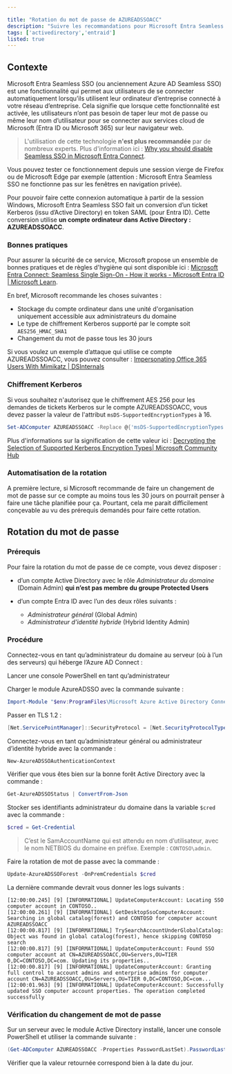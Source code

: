 ```yaml
---

title: "Rotation du mot de passe de AZUREADSSOACC"
description: "Suivre les recommandations pour Microsoft Entra Seamless SSO"
tags: ['activedirectory','entraid']
listed: true
---
```


## Contexte

Microsoft Entra Seamless SSO (ou anciennement Azure AD Seamless SSO) est une fonctionnalité qui permet aux utilisateurs de se connecter automatiquement lorsqu’ils utilisent leur ordinateur d’entreprise connecté à votre réseau d’entreprise. Cela signifie que lorsque cette fonctionnalité est activée, les utilisateurs n’ont pas besoin de taper leur mot de passe ou même leur nom d’utilisateur pour se connecter aux services cloud de Microsoft (Entra ID ou Microsoft 365) sur leur navigateur web.

> L'utilisation de cette technologie **n'est plus recommandée** par de nombreux experts. Plus d'information ici : [Why you should disable Seamless SSO in Microsoft Entra Connect](https://ourcloudnetwork.com/why-you-should-disable-seamless-sso-in-microsoft-entra-connect/).

Vous pouvez tester ce fonctionnement depuis une session vierge de Firefox ou de Microsoft Edge par exemple (attention : Microsoft Entra Seamless SSO ne fonctionne pas sur les fenêtres en navigation privée).

Pour pouvoir faire cette connexion automatique à partir de la session Windows, Microsoft Entra Seamless SSO fait un conversion d’un ticket Kerberos (issu d’Active Directory) en token SAML (pour Entra ID). Cette conversion utilise **un compte ordinateur dans Active Directory : AZUREADSSOACC**.

### Bonnes pratiques

Pour assurer la sécurité de ce service, Microsoft propose un ensemble de bonnes pratiques et de règles d'hygiène qui sont disponible ici : [Microsoft Entra Connect: Seamless Single Sign-On - How it works - Microsoft Entra ID \| Microsoft Learn](https://learn.microsoft.com/en-us/entra/identity/hybrid/connect/how-to-connect-sso-how-it-works).

En bref, Microsoft recommande les choses suivantes :

- Stockage du compte ordinateur dans une unité d'organisation uniquement accessible aux administrateurs du domaine
- Le type de chiffrement Kerberos supporté par le compte soit `AES256_HMAC_SHA1`
- Changement du mot de passe tous les 30 jours

Si vous voulez un exemple d’attaque qui utilise ce compte AZUREADSSOACC, vous pouvez consulter : [Impersonating Office 365 Users With Mimikatz \| DSInternals](https://www.dsinternals.com/en/impersonating-office-365-users-mimikatz/)

### Chiffrement Kerberos

Si vous souhaitez n'autorisez que le chiffrement AES 256 pour les demandes de tickets Kerberos sur le compte AZUREADSSOACC, vous devez passer la valeur de l'attribut `msDS-SupportedEncryptionTypes` à 16.

```powershell
Set-ADComputer AZUREADSSOACC -Replace @{'msDS-SupportedEncryptionTypes' = 16}
```

Plus d'informations sur la signification de cette valeur ici : [Decrypting the Selection of Supported Kerberos Encryption Types\| Microsoft Community Hub](https://techcommunity.microsoft.com/blog/coreinfrastructureandsecurityblog/decrypting-the-selection-of-supported-kerberos-encryption-types/1628797)

### Automatisation de la rotation

A première lecture, si Microsoft recommande de faire un changement de mot de passe sur ce compte au moins tous les 30 jours on pourrait penser à faire une tâche planifiée pour ça. Pourtant, cela me parait difficilement conçevable au vu des prérequis demandés pour faire cette rotation.

## Rotation du mot de passe

### Prérequis

Pour faire la rotation du mot de passe de ce compte, vous devez disposer :

- d’un compte Active Directory avec le rôle *Administrateur du domaine* (Domain Admin) **qui n’est pas membre du groupe Protected Users**
- d’un compte Entra ID avec l’un des deux rôles suivants :

  - *Administrateur général* (Global Admin)
  - *Administrateur d’identité hybride* (Hybrid Identity Admin)

### Procédure

Connectez-vous en tant qu’administrateur du domaine au serveur (où à l’un des serveurs) qui héberge l’Azure AD Connect :

Lancer une console PowerShell en tant qu’administrateur

Charger le module AzureADSSO avec la commande suivante :

```powershell
Import-Module "$env:ProgramFiles\Microsoft Azure Active Directory Connect\AzureADSSO.psd1"
```

Passer en TLS 1.2 :

```powershell
[Net.ServicePointManager]::SecurityProtocol = [Net.SecurityProtocolType]::Tls12
```

Connectez-vous en tant qu’administrateur général ou administrateur d’identité hybride avec la commande :

```powershell
New-AzureADSSOAuthenticationContext
```

Vérifier que vous êtes bien sur la bonne forêt Active Directory avec la commande :

```powershell
Get-AzureADSSOStatus | ConvertFrom-Json
```

Stocker ses identifiants administrateur du domaine dans la variable `$cred` avec la commande :

```powershell
$cred = Get-Credential
```

> C’est le SamAccountName qui est attendu en nom d’utilisateur, avec le nom NETBIOS du domaine en préfixe. Exemple : `CONTOSO\admin`.

Faire la rotation de mot de passe avec la commande :

```powershell
Update-AzureADSSOForest -OnPremCredentials $cred
```

La dernière commande devrait vous donner les logs suivants :

```plaintext
[12:00:00.245] [9] [INFORMATIONAL] UpdateComputerAccount: Locating SSO computer account in CONTOSO..
[12:00:00.261] [9] [INFORMATIONAL] GetDesktopSsoComputerAccount: Searching in global catalog(forest) and CONTOSO for computer account AZUREADSSOACC
[12:00:00.817] [9] [INFORMATIONAL] TrySearchAccountUnderGlobalCatalog: Object was found in global catalog(forest), hence skipping CONTOSO search
[12:00:00.817] [9] [INFORMATIONAL] UpdateComputerAccount: Found SSO computer account at CN=AZUREADSSOACC,OU=Servers,OU=TIER 0,DC=CONTOSO,DC=com. Updating its properties..
[12:00:00.817] [9] [INFORMATIONAL] UpdateComputerAccount: Granting full control to account admins and enterprise admins for computer account CN=AZUREADSSOACC,OU=Servers,OU=TIER 0,DC=CONTOSO,DC=com...
[12:00:01.963] [9] [INFORMATIONAL] UpdateComputerAccount: Successfully updated SSO computer account properties. The operation completed successfully
```

### Vérification du changement de mot de passe

Sur un serveur avec le module Active Directory installé, lancer une console PowerShell et utiliser la commande suivante :

```powershell
(Get-ADComputer AZUREADSSOACC -Properties PasswordLastSet).PasswordLastSet
```

Vérifier que la valeur retournée correspond bien à la date du jour.
